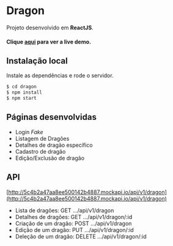 # Dragon

Projeto desenvolvido em **ReactJS**.  
#### Clique  [aqui](https://pokemonstore.netlify.app/)  para ver a live demo.
## Instalação local

Instale as dependências e rode o servidor.
```sh
$ cd dragon
$ npm install 
$ npm start
```

## Páginas desenvolvidas
 

 -  Login *Fake*
 - Listagem de Dragões
 - Detalhes de dragão específico
 - Cadastro de dragão
 - Edição/Exclusão de dragão
 

## API
 [http://5c4b2a47aa8ee500142b4887.mockapi.io/api/v1/dragon](http://5c4b2a47aa8ee500142b4887.mockapi.io/api/v1/dragon)

-   Lista de dragões: GET .../api/v1/dragon
-   Detalhes de dragões: GET .../api/v1/dragon/:id
-   Criação de um dragão: POST .../api/v1/dragon
-   Edição de um dragão: PUT .../api/v1/dragon/:id
-   Deleção de um dragão: DELETE .../api/v1/dragon/:id
